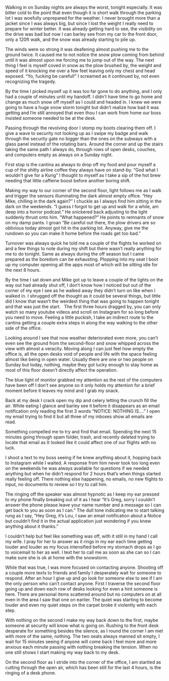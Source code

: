 

Walking in on Sunday nights are always the worst, tonight especially. It was bitter cold to the point that even though it is short walk through the parking lot I was woefully unprepared for the weather. I never brought more than a jacket since I was always big, but since I lost the weight I really need to prepare for winter better. It was already getting hard to see, the visibility on the drive was bad but now I can barley see from my car to the front door, only a 120ft walk, and the snow was already starting to pile up. 

The winds were so strong it was deafening almost pushing me to the ground twice. It caused me to not notice the snow plow coming from behind until it was almost upon me forcing me to jump out of the way. The next thing I feel is myself coved in snow as the plow brushed by, the weight and speed of it knocking me over a few feet leaving only my chest and head exposed. “Yo, fucking be careful!” I screamed as it continued by, not even recognizing the tragedy. 

By the time I picked myself up it was too far gone to do anything, and I only had a couple of minutes until my handoff. I didn’t have time to go home and change as much snow off myself as I could and headed in. I knew we were going to have a huge snow storm tonight but didn’t realize how bad it was getting and I’m still annoyed that even thou I can work from home our boss insisted someone needed to be at the desk.

Passing through the revolving door I stomp my boots clearing them off. I give a wave to security not looking up as I swipe my badge and walk through the security gate no bigger than the ones on the subways with a glass panel instead of the rotating bars. Around the corner and up the stairs taking the same path I always do, through rows of open desks, couches, and computers empty as always on a Sunday night. 

First stop is the cantina as always to drop off my food and pour myself a cup of the shitty airline coffee they always have on stand-by. “God what I wouldn’t give for a Kurig” I thought to myself as I take a sip of the hot brew needing that little caffeine boost before another boring shift. 

Making my way to our corner of the second floor, light follows me as I walk and trigger the sensors illuminating the dark almost empty office. “Hey Mike, chilling in the dark again?” I chuckle as I always find him sitting in the dark on the weekends. “I guess I forgot to get up and walk for a while, am deep into a horror podcast.” He snickered back adjusting to the light suddenly thrust onto him. “What happened?” He points to remnants of snow on my damp pants. I groan “Be careful out there, the plow drivers are so oblivious today almost got hit in the parking lot. Anyway, give me the rundown so you can make it home before the roads get too bad.” 

Turnover was always quick he told me a couple of the flights he worked on and a few things to note during my shift but there wasn’t really anything for me to do tonight. Same as always during the off season but I came prepared as the boredom can be exhausting. Plopping into my seat I boot up my computer opening all the apps most of which will be sitting idle for the next 8 hours. 

By the time I sat down and Mike got up to leave a couple of the lights on the way out had already shut off, I don’t know how I noticed but out of the corner of my eye I see as he walked away they didn’t turn on like when I walked in. I shrugged off the thought as it could be several things, but little did I know that wasn’t the weirdest thing that was going to happen tonight and that was just the start.
 
The first three hours dragged by, you can only watch so many youtube videos and scroll on Instagram for so long before you need to move. Feeling a little puckish, I take an indirect route to the cantina getting a couple extra steps in along the way walking to the other side of the office. 

Looking around I see that now weather deteriorated even more, you can’t even see the ground from the second-floor and snow whipped across the view with almost a veracity. Moving along I can just feel how empty the office is, all the open desks void of people and life with the space feeling almost like being in open water. Usually there are one or two people on Sunday but today, nothing, maybe they got lucky enough to stay home as most of this floor doesn’t directly affect the operation. 

The blue light of monitor grabbed my attention as the rest of the computers have been off I don’t see anyone so it only holds my attention for a brief moment before it leaves my mind and I grab my snack.

Back at my desk I crack open my dip and celery letting the crunch fill the air. While eating I glance and barley see it before it disappears as an email notification only reading the first 3 words “NOTICE: NOTHING IS….” I open my email trying to find it but all three of my inboxes show all emails are read. 

Something compelled me to try and find that email. Spending the next 15 minutes going through spam folder, trash, and recently deleted trying to locate that email as It looked like it could affect one of our flights with no luck. 

I shoot a text to my boss seeing if he knew anything about it, hopping back to Instagram while I waited. A response from him never took too long even on the weekends he was always available for questions if we needed anything but when he didn’t respond for 2 hours that’s when things started really feeling off. There nothing else happening, no emails, no new flights to input, no documents to review so I try to call him. 

The ringing off the speaker was almost hypnotic as I keep my ear pressed to my phone finally breaking out of it as I hear “It’s Greg, sorry I couldn’t answer the phone please leave your name number and a message so I can get back to you as soon as I can.” The dull tone indicating me to start talking rung as I say, “Hey Greg, it’s Lou, I saw an email notification about a Notice but couldn’t find it in the actual application just wondering if you knew anything about it thanks.” 

I couldn’t help but feel like something was off, with it still in my hand I call my wife. I pray for her to answer as it rings in my ear each time getting louder and louder as my focus intensified before my stomach drops as I go to voicemail to her as well. I text her to call me as soon as she can so I can make sure she is ok at home with the snowstorm. 

While that was true, I was more focused on contacting anyone. Shooting off a couple more texts to friends and family I desperately wait for someone to respond. After an hour I give up and go look for someone else to see if I am the only person who can’t contact anyone. First I traverse the second floor going up and down each row of desks looking for even a hint someone is here. There are personal items scattered around but no computers on at all even in the area I saw that one on earlier. The quiet was starting to become louder and even my quiet steps on the carpet broke it violently with each step. 

With nothing on the second I make my way back down to the first, maybe someone at security will know what is going on. Rushing to the front desk desperate for something besides the silence, as I round the corner I am met with more of the same, nothing. The two seats always manned sit empty, I wait for 15 minutes seeing if anyone will come back I feel more and more anxious each minute passing with nothing breaking the tension. When no one still shows I start making my way back to my desk. 

On the second floor as I stride into the corner of the office, I am startled as cutting through the open air, which has been still for the last 4 hours, is the ringing of a desk phone. 
 
